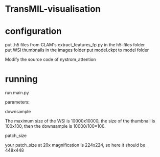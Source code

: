 # TransMIL-visualisation

# configuration

put .h5 files from CLAM's extract_features_fp.py in the h5-files folder  
put WSI thumbnails in the images folder
put model.ckpt to model folder

Modify the source code of nystrom_attention

# running

run main.py

parameters:

downsample

The maximum size of the WSI is 10000x10000, the size of the thumbnail is 100x100, then the downsample is 10000/100=100.

patch_size

your patch_size at 20x magnification is 224x224, so here it should be 448x448
